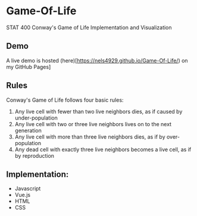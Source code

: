 # Game-Of-Life
STAT 400 Conway's Game of Life Implementation and Visualization

## Demo
A live demo is hosted (here)[https://nels4929.github.io/Game-Of-Life/) on my GitHub Pages]

## Rules
Conway's Game of Life follows four basic rules:

1. Any live cell with fewer than two live neighbors dies, as if caused by under-population
2. Any live cell with two or three live neighbors lives on to the next generation
3. Any live cell with more than three live neighbors dies, as if by over-population
4. Any dead cell with exactly three live neighbors becomes a live cell, as if by reproduction

## Implementation:
* Javascript
* Vue.js
* HTML
* CSS
